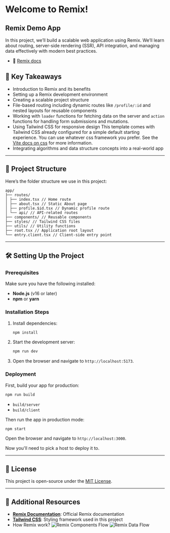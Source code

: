 # Welcome to Remix!

## Remix Demo App

In this project, we’ll build a scalable web application using Remix. We’ll learn about routing, server-side rendering (SSR), API integration, and managing data effectively with modern best practices.

- 📖 [Remix docs](https://remix.run/docs)

## 🚀 Key Takeaways

- Introduction to Remix and its benefits
- Setting up a Remix development environment
- Creating a scalable project structure
- File-based routing including dynamic routes like `/profile/:id` and nested layouts for reusable components
- Working with `loader` functions for fetching data on the server and `action` functions for handling form submissions and mutations.
- Using Tailwind CSS for responsive design
  This template comes with Tailwind CSS already configured for a simple default starting experience. You can use whatever css framework you prefer. See the [Vite docs on css](https://vitejs.dev/guide/features.html#css) for more information.
- Integrating algorithms and data structure concepts into a real-world app

---

## 📂 Project Structure

Here’s the folder structure we use in this project:

```
app/
├── routes/
│ ├── index.tsx // Home route
│ ├── about.tsx // Static About page
│ ├── profile.$id.tsx // Dynamic profile route
│ └── api/ // API-related routes
├── components/ // Reusable components
├── styles/ // Tailwind CSS files
├── utils/ // Utility functions
├── root.tsx // Application root layout
└── entry.client.tsx // Client-side entry point
```

---

## 🛠️ Setting Up the Project

### Prerequisites

Make sure you have the following installed:

- **Node.js** (v16 or later)
- **npm** or **yarn**

### Installation Steps

1. Install dependencies:

   ```bash
   npm install
   ```

2. Start the development server:

   ```bash
   npm run dev
   ```

3. Open the browser and navigate to `http://localhost:5173`.

### Deployment

First, build your app for production:

```sh
npm run build
```

- `build/server`
- `build/client`

Then run the app in production mode:

```sh
npm start
```

Open the browser and navigate to `http://localhost:3000`.

Now you'll need to pick a host to deploy it to.

---

## 📜 License

This project is open-source under the [MIT License](LICENSE).

---

## 🔗 Additional Resources

- **[Remix Documentation](https://remix.run/docs)**: Official Remix documentation
- **[Tailwind CSS](https://tailwindcss.com/)**: Styling framework used in this project
- How Remix work?
  ![Remix Components Flow](https://github.com/pinkysamantaray/frontend-system-design/blob/main/public/remix-components-flow.png)
  ![Remix Data Flow](https://github.com/pinkysamantaray/frontend-system-design/blob/main/public/remix-data-flow.png)
